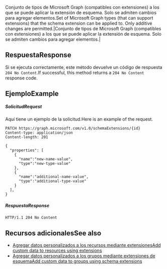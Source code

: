 <span data-ttu-id="2e530-p107">Conjunto de tipos de Microsoft Graph (compatibles con extensiones) a los que se puede aplicar la extensión de esquema.  Solo se admiten cambios para agregar elementos.</span><span class="sxs-lookup"><span data-stu-id="2e530-p107">Set of Microsoft Graph types (that can support extensions) that the schema extension can be applied to.  Only additive changes are permitted.</span></span>|Conjunto de tipos de Microsoft Graph (compatibles con extensiones) a los que se puede aplicar la extensión de esquema.  Solo se admiten cambios para agregar elementos.|

## <span data-ttu-id="2e530-142">Respuesta</span><span class="sxs-lookup"><span data-stu-id="2e530-142">Response</span></span>
<a id="response" class="xliff"></a>

<span data-ttu-id="2e530-143">Si se ejecuta correctamente, este método devuelve un código de respuesta `204 No Content`.</span><span class="sxs-lookup"><span data-stu-id="2e530-143">If successful, this method returns a `204 No Content` response code.</span></span>

## <span data-ttu-id="2e530-144">Ejemplo</span><span class="sxs-lookup"><span data-stu-id="2e530-144">Example</span></span>
<a id="example" class="xliff"></a>

##### <span data-ttu-id="2e530-145">Solicitud</span><span class="sxs-lookup"><span data-stu-id="2e530-145">Request</span></span>
<a id="request" class="xliff"></a>

<span data-ttu-id="2e530-146">Aquí tiene un ejemplo de la solicitud.</span><span class="sxs-lookup"><span data-stu-id="2e530-146">Here is an example of the request.</span></span>
<!-- {
  "blockType": "request",
  "name": "update_schemaextension"
}-->
```http
PATCH https://graph.microsoft.com/v1.0/schemaExtensions/{id}
Content-type: application/json
Content-length: 201

{
  "properties": [
    {
      "name":"new-name-value",
      "type":"new-type-value"
    },
    {
      "name":"additional-name-value",
      "type":"additional-type-value"
    }
  ],
}
```

##### <span data-ttu-id="2e530-147">Respuesta</span><span class="sxs-lookup"><span data-stu-id="2e530-147">Response</span></span>
<a id="response" class="xliff"></a>

<!-- {
  "blockType": "response",
  "truncated": true,
  "@odata.type": "microsoft.graph.schemaExtension"
} -->
```http
HTTP/1.1 204 No Content
```

## <span data-ttu-id="2e530-148">Recursos adicionales</span><span class="sxs-lookup"><span data-stu-id="2e530-148">See also</span></span>
<a id="see-also" class="xliff"></a>

- [<span data-ttu-id="2e530-149">Agregar datos personalizados a los recursos mediante extensiones</span><span class="sxs-lookup"><span data-stu-id="2e530-149">Add custom data to resources using extensions</span></span>](../../../concepts/extensibility_overview.md)
- [<span data-ttu-id="2e530-150">Agregar datos personalizados a los grupos mediante extensiones de esquema</span><span class="sxs-lookup"><span data-stu-id="2e530-150">Add custom data to groups using schema extensions</span></span>](../../../concepts/extensibility_schema_groups.md)

<!-- uuid: 8fcb5dbc-d5aa-4681-8e31-b001d5168d79
2015-10-25 14:57:30 UTC -->
<!-- {
  "type": "#page.annotation",
  "description": "Update schemaextension",
  "keywords": "",
  "section": "documentation",
  "tocPath": ""
}-->